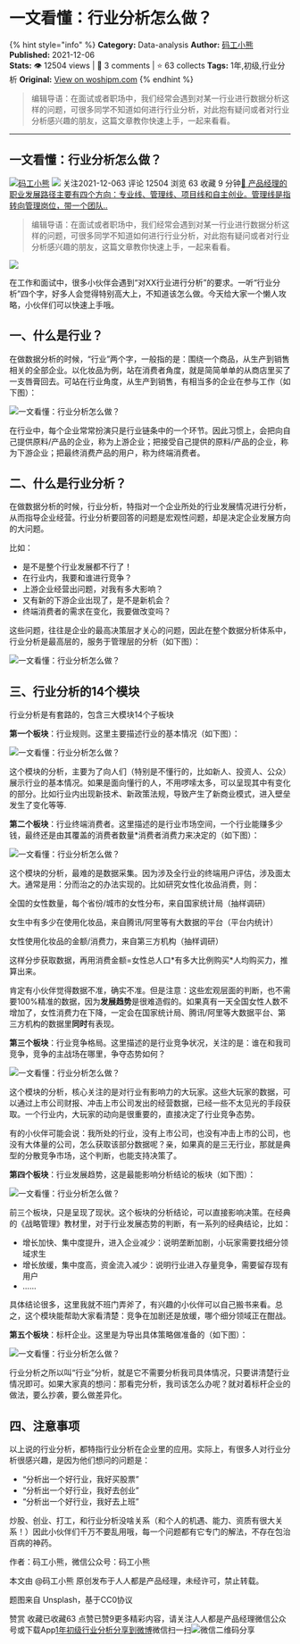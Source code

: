 # 一文看懂：行业分析怎么做？
{% hint style="info" %}
**Category:** Data-analysis
**Author:** [码工小熊](https://www.woshipm.com/u/1285820)
**Published:** 2021-12-06  
**Stats:** 👁️ 12504 views | 💬 3 comments | ⭐ 63 collects
**Tags:** 1年,初级,行业分析
**Original:** [View on woshipm.com](https://www.woshipm.com/data-analysis/5238945.html)
{% endhint %}
> 编辑导语：在面试或者职场中，我们经常会遇到对某一行业进行数据分析这样的问题，可很多同学不知道如何进行行业分析，对此抱有疑问或者对行业分析感兴趣的朋友，这篇文章教你快速上手，一起来看看。

---

## 一文看懂：行业分析怎么做？

[![](https://static.woshipm.com/APP_U_202106_20210620005424_1343.jpeg?imageView2/1/w/72/h/72/q/100)](https://www.woshipm.com/u/1285820)[码工小熊](https://www.woshipm.com/u/1285820) ![](https://static.woshipm.com/tag/1101_1@2x.png) 关注2021-12-063 评论 12504 浏览 63 收藏 9 分钟[🔗 产品经理的职业发展路径主要有四个方向：专业线、管理线、项目线和自主创业。管理线是指转向管理岗位，带一个团队..](https://ke.qidianla.com/courses/90pm)

> 编辑导语：在面试或者职场中，我们经常会遇到对某一行业进行数据分析这样的问题，可很多同学不知道如何进行行业分析，对此抱有疑问或者对行业分析感兴趣的朋友，这篇文章教你快速上手，一起来看看。

![](https://image.woshipm.com/wp-files/2021/12/tIbI7UzAeUUvNyASwn68.jpg)

在工作和面试中，很多小伙伴会遇到“对XX行业进行分析”的要求。一听“行业分析”四个字，好多人会觉得特别高大上，不知道该怎么做。今天给大家一个懒人攻略，小伙伴们可以快速上手哦。

## 一、什么是行业？

在做数据分析的时候，“行业”两个字，一般指的是：围绕一个商品，从生产到销售相关的全部企业。以化妆品为例，站在消费者角度，就是简简单单的从商店里买了一支唇膏回去。可站在行业角度，从生产到销售，有相当多的企业在参与工作（如下图）：

![一文看懂：行业分析怎么做？](https://image.yunyingpai.com/wp/2021/11/BkoXGnms6DIDfk6OEw3G.png)

在行业中，每个企业常常扮演只是行业链条中的一个环节。因此习惯上，会把向自己提供原料/产品的企业，称为上游企业；把接受自己提供的原料/产品的企业，称为下游企业；把最终消费产品的用户，称为终端消费者。

## 二、什么是行业分析？

在做数据分析的时候，行业分析，特指对一个企业所处的行业发展情况进行分析，从而指导企业经营。行业分析要回答的问题是宏观性问题，却是决定企业发展方向的大问题。

比如：

*   是不是整个行业发展都不行了！
*   在行业内，我要和谁进行竞争？
*   上游企业经营出问题，对我有多大影响？
*   又有新的下游企业出现了，是不是新机会？
*   终端消费者的需求在变化，我要做改变吗？

这些问题，往往是企业的最高决策层才关心的问题，因此在整个数据分析体系中，行业分析是最高层的，服务于管理层的分析（如下图）：

![一文看懂：行业分析怎么做？](https://image.yunyingpai.com/wp/2021/11/2jr50IfvhcvX9sZNcTeG.png)

## 三、行业分析的14个模块

行业分析是有套路的，包含三大模块14个子板块

**第一个板块**：行业规则。这里主要描述行业的基本情况（如下图）：

![一文看懂：行业分析怎么做？](https://image.yunyingpai.com/wp/2021/11/pRpZyCRlNMv4CefMOjKD.png)

这个模块的分析，主要为了向人们（特别是不懂行的，比如新人、投资人、公众）展示行业的基本情况。如果是面向懂行的人，不用啰嗦太多，可以呈现其中有变化的部分。比如行业内出现新技术、新政策法规，导致产生了新商业模式，进入壁垒发生了变化等等.

**第二个板块**：行业终端消费者。这里描述的是行业市场空间，一个行业能赚多少钱，最终还是由其覆盖的消费者数量\*消费者消费力来决定的（如下图）：

![一文看懂：行业分析怎么做？](https://image.yunyingpai.com/wp/2021/11/h8fEUq1thKLN8dvjG9lI.png)

这个模块的分析，最难的是数据采集。因为涉及全行业的终端用户评估，涉及面太大。通常是用：分而治之的办法实现的。比如研究女性化妆品消费，则：

全国的女性数量，每个省份/城市的女性分布，来自国家统计局（抽样调研）

女生中有多少在使用化妆品，来自腾讯/阿里等有大数据的平台（平台内统计）

女性使用化妆品的金额/消费力，来自第三方机构（抽样调研）

这样分步获取数据，再用消费金额=女性总人口\*有多大比例购买\*人均购买力，推算出来。

肯定有小伙伴觉得数据不准，确实不准。但是注意：这些宏观层面的判断，也不需要100%精准的数据，因为**发展趋势**是很难造假的。如果真有一天全国女性人数不增加了，女性消费力在下降，一定会在国家统计局、腾讯/阿里等大数据平台、第三方机构的数据里**同时**有表现。

**第三个板块**：行业竞争格局。这里描述的是行业竞争状况，关注的是：谁在和我司竞争，竞争的主战场在哪里，争夺态势如何？

![一文看懂：行业分析怎么做？](https://image.yunyingpai.com/wp/2021/11/7SuaJsiSWNpLl9TtNJIt.png)

这个模块的分析，核心关注的是对行业有影响力的大玩家。这些大玩家的数据，可以通过上市公司财报、冲击上市公司发出的经营数据，已经一些不太见光的手段获取。一个行业内，大玩家的动向是很重要的，直接决定了行业竞争态势。

有的小伙伴可能会说：我所处的行业，没有上市公司，也没有冲击上市的公司，也没有大体量的公司，怎么获取该部分数据呢？亲，如果真的是三无行业，那就是典型的分散竞争市场，这个判断，也能支持决策了。

**第四个板块**：行业发展趋势，这是最能影响分析结论的板块（如下图）：

![一文看懂：行业分析怎么做？](https://image.yunyingpai.com/wp/2021/11/2YNiiKaIGw32npf3uK8d.png)

前三个板块，只是呈现了现状。这个板块的分析结论，可以直接影响决策。在经典的《战略管理》教材里，对于行业发展态势的判断，有一系列的经典结论，比如：

*   增长加快、集中度提升，进入企业减少：说明垄断加剧，小玩家需要找细分领域求生
*   增长放缓，集中度高，资金流入减少：说明行业进入存量竞争，需要留存现有用户
*   ……

具体结论很多，这里我就不班门弄斧了，有兴趣的小伙伴可以自己搬书来看。总之，这个模块能帮助大家看清楚：竞争在加剧还是放缓，哪个细分领域正在酣战。

**第五个板块**：标杆企业。这里是为导出具体策略做准备的（如下图）：

![一文看懂：行业分析怎么做？](https://image.yunyingpai.com/wp/2021/11/i8r1fl31BEbVtHNn6REG.png)

行业分析之所以叫“行业”分析，就是它不需要分析我司具体情况，只要讲清楚行业情况即可。如果大家真的想问：那看完分析，我司该怎么办呢？就对着标杆企业的做法，要么抄袭，要么做差异化。

## 四、注意事项

以上说的行业分析，都特指行业分析在企业里的应用。实际上，有很多人对行业分析很感兴趣，是因为他们想问的问题是：

*   “分析出一个好行业，我好买股票”
*   “分析出一个好行业，我好去创业”
*   “分析出一个好行业，我好去上班”

炒股、创业、打工，和行业分析没啥关系（和个人的机遇、能力、资质有很大关系！）因此小伙伴们千万不要乱用哦，每一个问题都有它专门的解法，不存在包治百病的神药。

作者：码工小熊，微信公众号：码工小熊

本文由 @码工小熊 原创发布于人人都是产品经理，未经许可，禁止转载。

题图来自 Unsplash，基于CC0协议

赞赏 收藏已收藏63 点赞已赞9更多精彩内容，请关注人人都是产品经理微信公众号或下载App[1年](https://www.woshipm.com/tag/1%e5%b9%b4)[初级](https://www.woshipm.com/tag/%e5%88%9d%e7%ba%a7)[行业分析](https://www.woshipm.com/tag/%e8%a1%8c%e4%b8%9a%e5%88%86%e6%9e%90)[分享到微博](https://service.weibo.com/share/share.php?appkey=2775287854&title=一文看懂：行业分析怎么做？&url=https://www.woshipm.com/data-analysis/5238945.html&pic=https://image.woshipm.com/wp-files/2021/12/tIbI7UzAeUUvNyASwn68.jpg)微信扫一扫![微信二维码](https://api.pwmqr.com/qrcode/create/?url=https://www.woshipm.com/data-analysis/5238945.html)分享